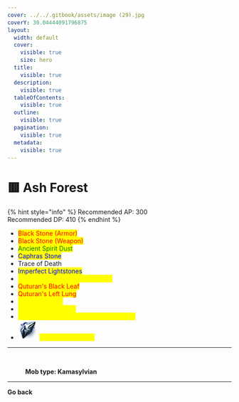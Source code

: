 ```yaml
---
cover: ../../.gitbook/assets/image (29).jpg
coverY: 30.04444091796875
layout:
  width: default
  cover:
    visible: true
    size: hero
  title:
    visible: true
  description:
    visible: true
  tableOfContents:
    visible: true
  outline:
    visible: true
  pagination:
    visible: true
  metadata:
    visible: true
---
```


# 🟥 Ash Forest

{% hint style="info" %}
Recommended AP: 300\
Recommended DP: 410
{% endhint %}

* <img src="https://592728697-files.gitbook.io/~/files/v0/b/gitbook-x-prod.appspot.com/o/spaces%2FkA2Ou9rHBG7pND0Xi3Co%2Fuploads%2FQOp7hMJryiWImyzRz6ec%2Fimage.png?alt=media&#x26;token=219fdcd2-0074-4bc7-98d5-9ce1823bd25a" alt="" data-size="line"><mark style="color:red;">Black Stone (Armor)</mark>
* <img src="https://592728697-files.gitbook.io/~/files/v0/b/gitbook-x-prod.appspot.com/o/spaces%2FkA2Ou9rHBG7pND0Xi3Co%2Fuploads%2F6ubuz0pe0dAoS53tcEWh%2Fimage.png?alt=media&#x26;token=546dfdba-0c80-4909-9a85-12eb03e4ce31" alt="" data-size="line"><mark style="color:red;">Black Stone (Weapon)</mark>
* <img src="https://592728697-files.gitbook.io/~/files/v0/b/gitbook-x-prod.appspot.com/o/spaces%2FkA2Ou9rHBG7pND0Xi3Co%2Fuploads%2FQ20JV0n9kIpiY6DyLf30%2Fimage.png?alt=media&#x26;token=070f0656-498d-4d1f-9648-18873635da11" alt="" data-size="line"><mark style="color:green;">Ancient Spirit Dust</mark>
* <img src="https://592728697-files.gitbook.io/~/files/v0/b/gitbook-x-prod.appspot.com/o/spaces%2FkA2Ou9rHBG7pND0Xi3Co%2Fuploads%2F0X1tnHoBepVDNwajk3qk%2Fimage.png?alt=media&#x26;token=54f4284c-2268-449c-9412-bd4a23312e4c" alt="" data-size="line"><mark style="color:blue;">Caphras Stone</mark>
* <img src="https://592728697-files.gitbook.io/~/files/v0/b/gitbook-x-prod.appspot.com/o/spaces%2FkA2Ou9rHBG7pND0Xi3Co%2Fuploads%2FfcgND6K9S66qMe4qCudR%2Fimage.png?alt=media&#x26;token=4ad585ae-b997-4e31-9b3e-4078c3104668" alt="" data-size="line">Trace of Death
* <img src="https://592728697-files.gitbook.io/~/files/v0/b/gitbook-x-prod.appspot.com/o/spaces%2FkA2Ou9rHBG7pND0Xi3Co%2Fuploads%2FFVwssfIrWhiHaIYNrBTt%2Fimage.png?alt=media&#x26;token=a8196458-a0e8-40e5-b645-13c857bf9d1d" alt="" data-size="line"><mark style="color:blue;">Imperfect Lightstones</mark>
* <img src="https://592728697-files.gitbook.io/~/files/v0/b/gitbook-x-prod.appspot.com/o/spaces%2FkA2Ou9rHBG7pND0Xi3Co%2Fuploads%2FibwvIXAKsKWVt62PmmAX%2Fimage.png?alt=media&#x26;token=9c7d7825-4e61-4d98-addb-74524148715f" alt="" data-size="line"><mark style="color:yellow;">Kehelle's Artifact - Max Stamina</mark>
* <img src="https://592728697-files.gitbook.io/~/files/v0/b/gitbook-x-prod.appspot.com/o/spaces%2FkA2Ou9rHBG7pND0Xi3Co%2Fuploads%2Fmq3JhLwao0UxCnI3aguZ%2Fimage.png?alt=media&#x26;token=b3e9b767-f9fb-4b5a-a1b9-a1f3a35ba57f" alt="" data-size="line"><mark style="color:red;">Quturan's Black Leaf</mark>
* <img src="https://592728697-files.gitbook.io/~/files/v0/b/gitbook-x-prod.appspot.com/o/spaces%2FkA2Ou9rHBG7pND0Xi3Co%2Fuploads%2FAD8vfUcIUG3vTWdQ5Dm2%2Fimage.png?alt=media&#x26;token=42e3b118-0ff2-45e3-b9d0-c4a69abbbdcf" alt="" data-size="line"><mark style="color:red;">Quturan's Left Lung</mark>
* <img src="https://592728697-files.gitbook.io/~/files/v0/b/gitbook-x-prod.appspot.com/o/spaces%2FkA2Ou9rHBG7pND0Xi3Co%2Fuploads%2FXb9Vs3Hs8Wyf7LbpyNyE%2Fimage.png?alt=media&#x26;token=278112d4-c8f4-4bd3-a0b0-f2f6ca820b96" alt="" data-size="line"><mark style="color:yellow;">Specter's Gaze</mark>
* <img src="https://592728697-files.gitbook.io/~/files/v0/b/gitbook-x-prod.appspot.com/o/spaces%2FkA2Ou9rHBG7pND0Xi3Co%2Fuploads%2FSdqqnr5swsZXLXOl1GcA%2Fimage.png?alt=media&#x26;token=8219f95b-ca23-41ac-bf86-318ffe9d795e" alt="" data-size="line"><mark style="color:yellow;">Deboreka Necklace</mark>
* <img src="https://592728697-files.gitbook.io/~/files/v0/b/gitbook-x-prod.appspot.com/o/spaces%2FkA2Ou9rHBG7pND0Xi3Co%2Fuploads%2FHFu9DQvgfEsqGGLOmQsI%2Fimage.png?alt=media&#x26;token=4625983d-90aa-43fe-85f5-7407ff99a29a" alt="" data-size="line"><mark style="color:yellow;">Rich Merchant’s Ring Piece (Ash Forest)</mark>
* <img src="../../.gitbook/assets/image (103).png" alt="" data-size="line"> <mark style="color:yellow;">Dehkia's Fragment</mark>

***

<figure><img src="https://592728697-files.gitbook.io/~/files/v0/b/gitbook-x-prod.appspot.com/o/spaces%2FkA2Ou9rHBG7pND0Xi3Co%2Fuploads%2Fx4wODVIbamZDfEb2WZUi%2Fkama.png?alt=media&#x26;token=1e970e65-7222-42d0-a71f-3e59f466c904" alt=""><figcaption><p><strong>Mob type: Kamasylvian</strong></p></figcaption></figure>

***

**Go back**

